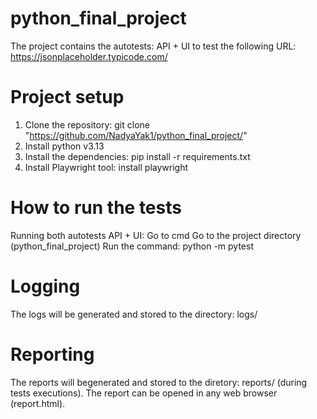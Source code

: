 # python_final_project
The project contains the autotests: API + UI to test the following URL:
https://jsonplaceholder.typicode.com/

# Project setup
1. Clone the repository: git clone "https://github.com/NadyaYak1/python_final_project/"
2. Install python v3.13
3. Install the dependencies: pip install -r requirements.txt
4. Install Playwright tool: install playwright

# How to run the tests
Running both autotests API + UI:
Go to cmd 
Go to the project directory (python_final_project)
Run the command: python -m pytest

# Logging
The logs will be generated and stored to the directory: logs/

# Reporting
The reports will begenerated and stored to the diretory: reports/ (during tests executions).
The report can be opened in any web browser (report.html).


